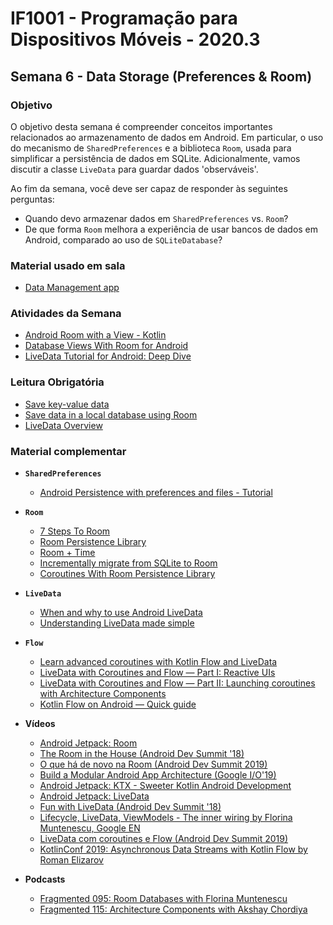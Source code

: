 # IF1001 - Programação para Dispositivos Móveis - 2020.3

## Semana 6 - Data Storage (Preferences & Room)

### Objetivo

O objetivo desta semana é compreender conceitos importantes relacionados ao armazenamento de dados em Android. Em particular, o uso do mecanismo de `SharedPreferences` e a biblioteca `Room`, usada para simplificar a persistência de dados em SQLite. Adicionalmente, vamos discutir a classe `LiveData` para guardar dados 'observáveis'.

Ao fim da semana, você deve ser capaz de responder às seguintes perguntas: 

- Quando devo armazenar dados em `SharedPreferences` vs. `Room`?
- De que forma `Room` melhora a experiência de usar bancos de dados em Android, comparado ao uso de `SQLiteDatabase`?

### Material usado em sala

- [Data Management app](https://github.com/if1001/if1001.github.io/tree/master/2020-09-30/DataMgmt)

### Atividades da Semana

- [Android Room with a View - Kotlin](https://codelabs.developers.google.com/codelabs/android-room-with-a-view-kotlin/#0)
- [Database Views With Room for Android](https://www.raywenderlich.com/10194335-database-views-with-room-for-android)
- [LiveData Tutorial for Android: Deep Dive](https://www.raywenderlich.com/10391019-livedata-tutorial-for-android-deep-dive)

### Leitura Obrigatória
- [Save key-value data](https://developer.android.com/training/data-storage/shared-preferences)
- [Save data in a local database using Room](https://developer.android.com/training/data-storage/room)
- [LiveData Overview](https://developer.android.com/topic/libraries/architecture/livedata?hl=en)

### Material complementar

- **`SharedPreferences`** 
  - [Android Persistence with preferences and files - Tutorial](https://www.vogella.com/tutorials/AndroidFileBasedPersistence/article.html)

- **`Room`** 
  - [7 Steps To Room](https://medium.com/androiddevelopers/7-steps-to-room-27a5fe5f99b2)
  - [Room Persistence Library](https://developer.android.com/topic/libraries/architecture/room)
  - [Room + Time](https://medium.com/androiddevelopers/room-time-2b4cf9672b98)
  - [Incrementally migrate from SQLite to Room](https://medium.com/androiddevelopers/incrementally-migrate-from-sqlite-to-room-66c2f655b377)
  - [Coroutines With Room Persistence Library](https://www.raywenderlich.com/7414647-coroutines-with-room-persistence-library)

- **`LiveData`** 
  - [When and why to use Android LiveData](https://proandroiddev.com/when-and-why-to-use-android-livedata-93d7dd949138)
  - [Understanding LiveData made simple](https://medium.com/mobile-app-development-publication/understanding-live-data-made-simple-a820fcd7b4d0)


- **`Flow`** 
  - [Learn advanced coroutines with Kotlin Flow and LiveData](https://codelabs.developers.google.com/codelabs/advanced-kotlin-coroutines/index.html?index=..%2F..index#0)
  - [LiveData with Coroutines and Flow — Part I: Reactive UIs](https://medium.com/androiddevelopers/livedata-with-coroutines-and-flow-part-i-reactive-uis-b20f676d25d7)
  - [LiveData with Coroutines and Flow — Part II: Launching coroutines with Architecture Components](https://medium.com/androiddevelopers/livedata-with-coroutines-and-flow-part-ii-launching-coroutines-with-architecture-components-337909f37ae7)
  - [Kotlin Flow on Android — Quick guide](https://proandroiddev.com/kotlin-flow-on-android-quick-guide-76667e872166)

- **Vídeos**
  - [Android Jetpack: Room](https://www.youtube.com/watch?v=SKWh4ckvFPM)
  - [The Room in the House (Android Dev Summit '18)](https://www.youtube.com/watch?v=sU-ot_Oz3AE)
  - [O que há de novo na Room (Android Dev Summit 2019)](https://www.youtube.com/watch?v=_aJsh6P00c0)
  - [Build a Modular Android App Architecture (Google I/O'19)](https://www.youtube.com/watch?v=PZBg5DIzNww)
  - [Android Jetpack: KTX - Sweeter Kotlin Android Development](https://www.youtube.com/watch?v=r_19VZ0xRO8&list=PLWz5rJ2EKKc9mxIBd0DRw9gwXuQshgmn2&index=4)
  - [Android Jetpack: LiveData](https://www.youtube.com/watch?v=OMcDk2_4LSk)
  - [Fun with LiveData (Android Dev Summit '18)](https://www.youtube.com/watch?v=2rO4r-JOQtA)
  - [Lifecycle, LiveData, ViewModels - The inner wiring by Florina Muntenescu, Google EN](https://www.youtube.com/watch?v=U6Lgym1XEBI)
  - [LiveData com coroutines e Flow (Android Dev Summit 2019)](https://www.youtube.com/watch?v=B8ppnjGPAGE)
  - [KotlinConf 2019: Asynchronous Data Streams with Kotlin Flow by Roman Elizarov](https://www.youtube.com/watch?v=tYcqn48SMT8)
  
- **Podcasts**
  - [Fragmented 095: Room Databases with Florina Muntenescu](https://fragmentedpodcast.com/episodes/95/)
  - [Fragmented 115: Architecture Components with Akshay Chordiya](https://fragmentedpodcast.com/episodes/115/)